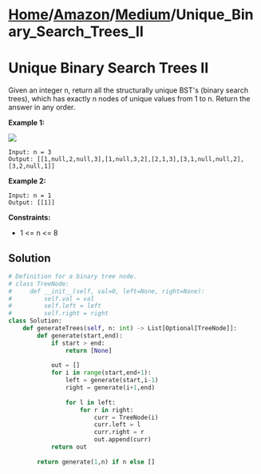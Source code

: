 # [Home](./../..)/[Amazon](./..)/[Medium](./)/Unique_Binary_Search_Trees_II
<h1>Unique Binary Search Trees II</h1>

<p>
Given an integer n, return all the structurally unique BST's (binary search trees), which has exactly n nodes of unique values from 1 to n. Return the answer in any order.
</p>

<b>Example 1:</b>

<img src="https://assets.leetcode.com/uploads/2021/01/18/uniquebstn3.jpg">

    Input: n = 3
    Output: [[1,null,2,null,3],[1,null,3,2],[2,1,3],[3,1,null,null,2],[3,2,null,1]]

<b>Example 2:</b>

    Input: n = 1
    Output: [[1]]
    
<b>Constraints:</b>

- 1 <= n <= 8

<h2>Solution</h2>

```python
# Definition for a binary tree node.
# class TreeNode:
#     def __init__(self, val=0, left=None, right=None):
#         self.val = val
#         self.left = left
#         self.right = right
class Solution:
    def generateTrees(self, n: int) -> List[Optional[TreeNode]]:
        def generate(start,end):
            if start > end:
                return [None]
            
            out = []
            for i in range(start,end+1):
                left = generate(start,i-1)
                right = generate(i+1,end)
                
                for l in left:
                    for r in right:
                        curr = TreeNode(i)
                        curr.left = l
                        curr.right = r
                        out.append(curr)
            return out
        
        return generate(1,n) if n else []
```
